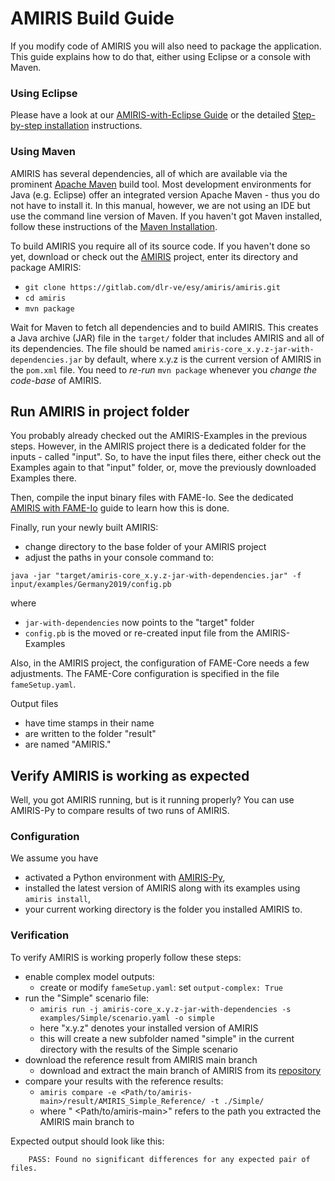 # AMIRIS Build Guide

If you modify code of AMIRIS you will also need to package the application.
This guide explains how to do that, either using Eclipse or a console with Maven.

### Using Eclipse

Please have a look at our [AMIRIS-with-Eclipse Guide](./WithEclipse.md) or the detailed [Step-by-step installation](./Instructions-with-screenshots.md) instructions.

### Using Maven

AMIRIS has several dependencies, all of which are available via the prominent [Apache Maven](https://maven.apache.org/) build tool.
Most development environments for Java (e.g. Eclipse) offer an integrated version Apache Maven - thus you do not have to install it.
In this manual, however, we are not using an IDE but use the command line version of Maven.
If you haven't got Maven installed, follow these instructions of the [Maven Installation](./MavenInstallation.md).

To build AMIRIS you require all of its source code.
If you haven't done so yet, download or check out the [AMIRIS](https://gitlab.com/dlr-ve/esy/amiris/amiris) project, enter its directory and package AMIRIS:

* `git clone https://gitlab.com/dlr-ve/esy/amiris/amiris.git`
* `cd amiris`
* `mvn package`

Wait for Maven to fetch all dependencies and to build AMIRIS.
This creates a Java archive (JAR) file in the `target/` folder that includes AMIRIS and all of its dependencies.
The file should be named `amiris-core_x.y.z-jar-with-dependencies.jar` by default, where x.y.z is the current version of AMIRIS in the `pom.xml` file.
You need to *re-run* `mvn package` whenever you *change the code-base* of AMIRIS.

## Run AMIRIS in project folder

You probably already checked out the AMIRIS-Examples in the previous steps.
However, in the AMIRIS project there is a dedicated folder for the inputs - called "input".
So, to have the input files there, either check out the Examples again to that "input" folder, or, move the previously downloaded Examples there.

Then, compile the input binary files with FAME-Io.
See the dedicated [AMIRIS with FAME-Io](./FameioSetup.md) guide to learn how this is done.

Finally, run your newly built AMIRIS:

* change directory to the base folder of your AMIRIS project
* adjust the paths in your console command to:

```
java -jar "target/amiris-core_x.y.z-jar-with-dependencies.jar" -f input/examples/Germany2019/config.pb
```

where

* `jar-with-dependencies` now points to the "target" folder
* `config.pb` is the moved or re-created input file from the AMIRIS-Examples

Also, in the AMIRIS project, the configuration of FAME-Core needs a few adjustments.
The FAME-Core configuration is specified in the file `fameSetup.yaml`. 

Output files

* have time stamps in their name
* are written to the folder "result"
* are named "AMIRIS."

## Verify AMIRIS is working as expected

Well, you got AMIRIS running, but is it running properly?
You can use AMIRIS-Py to compare results of two runs of AMIRIS.

### Configuration

We assume you have

* activated a Python environment with [AMIRIS-Py](https://gitlab.com/dlr-ve/esy/amiris/amiris-py/-/blob/main/README.md),
* installed the latest version of AMIRIS along with its examples using `amiris install`,
* your current working directory is the folder you installed AMIRIS to.

### Verification

To verify AMIRIS is working properly follow these steps:

* enable complex model outputs:
    * create or modify `fameSetup.yaml`:  set `output-complex: True`
* run the "Simple" scenario file:
    * `amiris run -j amiris-core_x.y.z-jar-with-dependencies -s examples/Simple/scenario.yaml -o simple`
    * here "x.y.z" denotes your installed version of AMIRIS
    * this will create a new subfolder named "simple" in the current directory with the results of the Simple scenario
* download the reference result from AMIRIS main branch
    * download and extract the main branch of AMIRIS from its [repository](https://gitlab.com/dlr-ve/esy/amiris/amiris/-/tree/main)
* compare your results with the reference results:
    * `amiris compare -e <Path/to/amiris-main>/result/AMIRIS_Simple_Reference/ -t ./Simple/`
    * where " <Path/to/amiris-main>" refers to the path you extracted the AMIRIS main branch to

Expected output should look like this:

```
    PASS: Found no significant differences for any expected pair of files.
```
